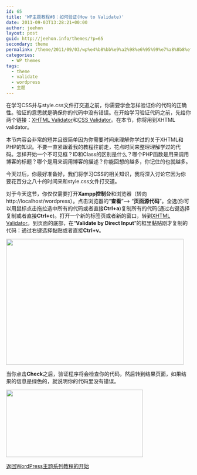 ```yaml
---
id: 65
title: 'WP主题教程#8：如何验证(How to Validate)'
date: 2011-09-03T13:28:21+00:00
author: jeehon
layout: post
guid: http://jeehon.info/themes/?p=65
secondary: theme
permalink: /theme/2011/09/03/wp%e4%b8%bb%e9%a2%98%e6%95%99%e7%a8%8b8%ef%bc%9a%e5%a6%82%e4%bd%95%e9%aa%8c%e8%af%81how-to-validate/
categories:
  - WP themes
tags:
  - theme
  - validate
  - wordpress
  - 主题
---
```

在学习CSS并与style.css文件打交道之前，你需要学会怎样验证你的代码的正确性。验证的意思就是确保你的代码中没有错误。在开始学习验证代码之前，先给你两个链接：[XHTML Validator](http://validator.w3.org)和[CSS Validator](http://jigsaw.w3.org/css-validator)。在本节，你将用到XHTML validator。

本节内容会非常的短并且很简单因为你需要时间来理解你学过的关于XHTML和PHP的知识。不要一直紧跟着我的教程往前走，花点时间来整理理解学过的代码。怎样开始一个不可见框？ID和Class的区别是什么？哪个PHP函数是用来调用博客的标题？哪个是用来调用博客的描述？你能回想的越多，你记住的也就越多。

今天过后，你最好准备好，我们将学习CSS的相关知识，我将深入讨论它因为你要花百分之八十的时间来和style.css文件打交道。

对于今天这节，你仅仅需要打开**Xampp控制台**和浏览器（转向http://localhost/wordpress）。点击浏览器的“**查看**”—> “**页面源代码**”。全选(你可以用鼠标点击拖拉选中所有的代码或者直接**Ctrl+a**)复制所有的代码(通过右键选择复制或者直接**Ctrl+c**)。打开一个新的标签页或者新的窗口，转到[XHTML Validator](http://validator.w3.org)。到页面的底部，在“**Validate by Direct Input**”的框里黏贴刚才复制的代码：通过右键选择黏贴或者直接**Ctrl+v**。
  
[<img src="http://jeehon.info/log/files/2011/08/paste-codes.gif" alt="" title="paste-codes" width="484" height="344" class="aligncenter size-full wp-image-853" />](http://jeehon.info/log/files/2011/08/paste-codes.gif)
  
当你点击**Check**之后，验证程序将会检查你的代码，然后转到结果页面，如果结果的信息是绿色的，就说明你的代码里没有错误。
  
[<img src="http://jeehon.info/log/files/2011/08/passed-validation.gif" alt="" title="passed-validation" width="373" height="184" class="aligncenter size-full wp-image-854" />](http://jeehon.info/log/files/2011/08/passed-validation.gif)

[返回WordPress主题系列教程的开始](http://jeehon.info/themes/)